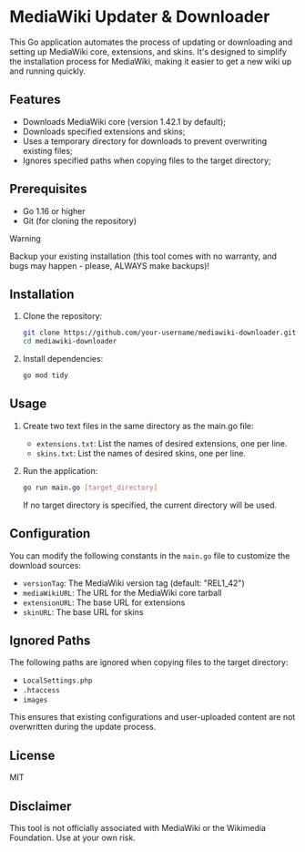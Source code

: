 # MediaWiki Updater & Downloader

This Go application automates the process of updating or downloading and setting up MediaWiki core, extensions, and skins. It's designed to simplify the installation process for MediaWiki, making it easier to get a new wiki up and running quickly.

## Features

- Downloads MediaWiki core (version 1.42.1 by default);
- Downloads specified extensions and skins;
- Uses a temporary directory for downloads to prevent overwriting existing files;
- Ignores specified paths when copying files to the target directory;

## Prerequisites

- Go 1.16 or higher
- Git (for cloning the repository)

> [!WARNING]
> Backup your existing installation (this tool comes with no warranty, and bugs may happen - please, ALWAYS make backups)!

## Installation

1. Clone the repository:

   ```bash
   git clone https://github.com/your-username/mediawiki-downloader.git
   cd mediawiki-downloader
   ```

2. Install dependencies:

   ```bash
   go mod tidy
   ```

## Usage

1. Create two text files in the same directory as the main.go file:
   - `extensions.txt`: List the names of desired extensions, one per line.
   - `skins.txt`: List the names of desired skins, one per line.

2. Run the application:

   ```bash
   go run main.go [target_directory]
   ```

   If no target directory is specified, the current directory will be used.

## Configuration

You can modify the following constants in the `main.go` file to customize the download sources:

- `versionTag`: The MediaWiki version tag (default: "REL1_42")
- `mediaWikiURL`: The URL for the MediaWiki core tarball
- `extensionURL`: The base URL for extensions
- `skinURL`: The base URL for skins

## Ignored Paths

The following paths are ignored when copying files to the target directory:

- `LocalSettings.php`
- `.htaccess`
- `images`

This ensures that existing configurations and user-uploaded content are not overwritten during the update process.

## License

MIT

## Disclaimer

This tool is not officially associated with MediaWiki or the Wikimedia Foundation. Use at your own risk.
